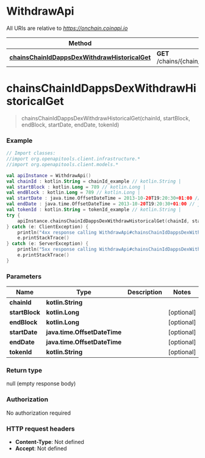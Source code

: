 # WithdrawApi

All URIs are relative to *https://onchain.coinapi.io*

Method | HTTP request | Description
------------- | ------------- | -------------
[**chainsChainIdDappsDexWithdrawHistoricalGet**](WithdrawApi.md#chainsChainIdDappsDexWithdrawHistoricalGet) | **GET** /chains/{chain_id}/dapps/dex/withdraw/historical | 


<a name="chainsChainIdDappsDexWithdrawHistoricalGet"></a>
# **chainsChainIdDappsDexWithdrawHistoricalGet**
> chainsChainIdDappsDexWithdrawHistoricalGet(chainId, startBlock, endBlock, startDate, endDate, tokenId)



### Example
```kotlin
// Import classes:
//import org.openapitools.client.infrastructure.*
//import org.openapitools.client.models.*

val apiInstance = WithdrawApi()
val chainId : kotlin.String = chainId_example // kotlin.String | 
val startBlock : kotlin.Long = 789 // kotlin.Long | 
val endBlock : kotlin.Long = 789 // kotlin.Long | 
val startDate : java.time.OffsetDateTime = 2013-10-20T19:20:30+01:00 // java.time.OffsetDateTime | 
val endDate : java.time.OffsetDateTime = 2013-10-20T19:20:30+01:00 // java.time.OffsetDateTime | 
val tokenId : kotlin.String = tokenId_example // kotlin.String | 
try {
    apiInstance.chainsChainIdDappsDexWithdrawHistoricalGet(chainId, startBlock, endBlock, startDate, endDate, tokenId)
} catch (e: ClientException) {
    println("4xx response calling WithdrawApi#chainsChainIdDappsDexWithdrawHistoricalGet")
    e.printStackTrace()
} catch (e: ServerException) {
    println("5xx response calling WithdrawApi#chainsChainIdDappsDexWithdrawHistoricalGet")
    e.printStackTrace()
}
```

### Parameters

Name | Type | Description  | Notes
------------- | ------------- | ------------- | -------------
 **chainId** | **kotlin.String**|  |
 **startBlock** | **kotlin.Long**|  | [optional]
 **endBlock** | **kotlin.Long**|  | [optional]
 **startDate** | **java.time.OffsetDateTime**|  | [optional]
 **endDate** | **java.time.OffsetDateTime**|  | [optional]
 **tokenId** | **kotlin.String**|  | [optional]

### Return type

null (empty response body)

### Authorization

No authorization required

### HTTP request headers

 - **Content-Type**: Not defined
 - **Accept**: Not defined

